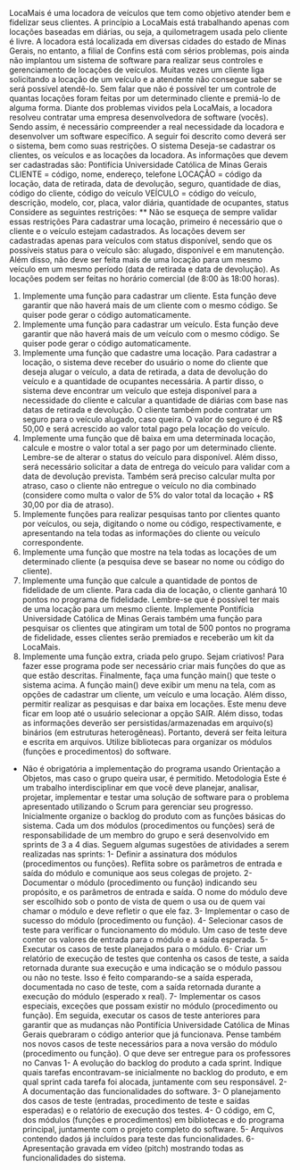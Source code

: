 LocaMais é uma locadora de veículos que tem como objetivo atender bem e fidelizar seus
clientes. A princípio a LocaMais está trabalhando apenas com locações baseadas em diárias, ou
seja, a quilometragem usada pelo cliente é livre. A locadora está localizada em diversas cidades
do estado de Minas Gerais, no entanto, a filial de Confins está com sérios problemas, pois ainda
não implantou um sistema de software para realizar seus controles e gerenciamento de locações
de veículos. Muitas vezes um cliente liga solicitando a locação de um veículo e a atendente não
consegue saber se será possível atendê-lo. Sem falar que não é possível ter um controle de
quantas locações foram feitas por um determinado cliente e premiá-lo de alguma forma. Diante
dos problemas vividos pela LocaMais, a locadora resolveu contratar uma empresa
desenvolvedora de software (vocês). Sendo assim, é necessário compreender a real necessidade
da locadora e desenvolver um software específico. A seguir foi descrito como deverá ser o
sistema, bem como suas restrições.
O sistema
Deseja-se cadastrar os clientes, os veículos e as locações da locadora. As informações que devem
ser cadastradas são:
Pontifícia Universidade Católica de Minas Gerais
CLIENTE = código, nome, endereço, telefone
LOCAÇÃO = código da locação, data de retirada, data de devolução, seguro, quantidade de dias,
código do cliente, código do veículo
VEÍCULO = código do veículo, descrição, modelo, cor, placa, valor diária, quantidade de
ocupantes, status
Considere as seguintes restrições: ** Não se esqueça de sempre validar essas restrições
Para cadastrar uma locação, primeiro é necessário que o cliente e o veículo estejam cadastrados.
As locações devem ser cadastradas apenas para veículos com status disponível, sendo que os
possíveis status para o veículo são: alugado, disponível e em manutenção. Além disso, não deve
ser feita mais de uma locação para um mesmo veículo em um mesmo período (data de retirada e
data de devolução). As locações podem ser feitas no horário comercial (de 8:00 às 18:00 horas).
1. Implemente uma função para cadastrar um cliente. Esta função deve garantir que não
haverá mais de um cliente com o mesmo código. Se quiser pode gerar o código
automaticamente.
2. Implemente uma função para cadastrar um veículo. Esta função deve garantir que não
haverá mais de um veículo com o mesmo código. Se quiser pode gerar o código
automaticamente.
3. Implemente uma função que cadastre uma locação. Para cadastrar a locação, o sistema
deve receber do usuário o nome do cliente que deseja alugar o veículo, a data de retirada,
a data de devolução do veículo e a quantidade de ocupantes necessária. A partir disso, o
sistema deve encontrar um veículo que esteja disponível para a necessidade do cliente e
calcular a quantidade de diárias com base nas datas de retirada e devolução. O cliente
também pode contratar um seguro para o veículo alugado, caso queira. O valor do seguro
é de R$ 50,00 e será acrescido ao valor total pago pela locação do veículo.
4. Implemente uma função que dê baixa em uma determinada locação, calcule e mostre o
valor total a ser pago por um determinado cliente. Lembre-se de alterar o status do
veículo para disponível. Além disso, será necessário solicitar a data de entrega do veículo
para validar com a data de devolução prevista. Também será preciso calcular multa por
atraso, caso o cliente não entregue o veículo no dia combinado (considere como multa o
valor de 5% do valor total da locação + R$ 30,00 por dia de atraso).
5. Implemente funções para realizar pesquisas tanto por clientes quanto por veículos, ou
seja, digitando o nome ou código, respectivamente, e apresentando na tela todas as
informações do cliente ou veículo correspondente.
6. Implemente uma função que mostre na tela todas as locações de um determinado cliente
(a pesquisa deve se basear no nome ou código do cliente).
7. Implemente uma função que calcule a quantidade de pontos de fidelidade de um cliente.
Para cada dia de locação, o cliente ganhará 10 pontos no programa de fidelidade.
Lembre-se que é possível ter mais de uma locação para um mesmo cliente. Implemente
Pontifícia Universidade Católica de Minas Gerais
também uma função para pesquisar os clientes que atingiram um total de 500 pontos no
programa de fidelidade, esses clientes serão premiados e receberão um kit da LocaMais.
8. Implemente uma função extra, criada pelo grupo. Sejam criativos!
Para fazer esse programa pode ser necessário criar mais funções do que as que estão descritas.
Finalmente, faça uma função main() que teste o sistema acima. A função main() deve exibir um
menu na tela, com as opções de cadastrar um cliente, um veículo e uma locação. Além disso,
permitir realizar as pesquisas e dar baixa em locações. Este menu deve ficar em loop até o
usuário selecionar a opção SAIR. Além disso, todas as informações deverão ser
persistidas/armazenadas em arquivo(s) binários (em estruturas heterogêneas). Portanto,
deverá ser feita leitura e escrita em arquivos. Utilize bibliotecas para organizar os módulos
(funções e procedimentos) do software.
* Não é obrigatória a implementação do programa usando Orientação a Objetos, mas caso o
grupo queira usar, é permitido.
Metodologia
Este é um trabalho interdisciplinar em que você deve planejar, analisar, projetar, implementar e
testar uma solução de software para o problema apresentado utilizando o Scrum para gerenciar
seu progresso.
Inicialmente organize o backlog do produto com as funções básicas do sistema. Cada um dos
módulos (procedimentos ou funções) será de responsabilidade de um membro do grupo e será
desenvolvido em sprints de 3 a 4 dias. Seguem algumas sugestões de atividades a serem
realizadas nas sprints:
1- Definir a assinatura dos módulos (procedimentos ou funções). Reflita sobre os parâmetros de
entrada e saída do módulo e comunique aos seus colegas de projeto.
2- Documentar o módulo (procedimento ou função) indicando seu propósito, e os parâmetros de
entrada e saída. O nome do módulo deve ser escolhido sob o ponto de vista de quem o usa ou de
quem vai chamar o módulo e deve refletir o que ele faz.
3- Implementar o caso de sucesso do módulo (procedimento ou função).
4- Selecionar casos de teste para verificar o funcionamento do módulo. Um caso de teste deve
conter os valores de entrada para o módulo e a saída esperada.
5- Executar os casos de teste planejados para o módulo.
6- Criar um relatório de execução de testes que contenha os casos de teste, a saída retornada
durante sua execução e uma indicação se o módulo passou ou não no teste. Isso é feito
comparando-se a saída esperada, documentada no caso de teste, com a saída retornada durante a
execução do módulo (esperado x real).
7- Implementar os casos especiais, exceções que possam existir no módulo (procedimento ou
função). Em seguida, executar os casos de teste anteriores para garantir que as mudanças não
Pontifícia Universidade Católica de Minas Gerais
quebraram o código anterior que já funcionava. Pense também nos novos casos de teste
necessários para a nova versão do módulo (procedimento ou função).
O que deve ser entregue para os professores no Canvas
1- A evolução do backlog do produto a cada sprint. Indique quais tarefas encontravam-se
inicialmente no backlog do produto, e em qual sprint cada tarefa foi alocada, juntamente com seu
responsável.
2- A documentação das funcionalidades do software.
3- O planejamento dos casos de teste (entradas, procedimento de teste e saídas esperadas) e o
relatório de execução dos testes.
4- O código, em C, dos módulos (funções e procedimentos) em bibliotecas e do programa
principal, juntamente com o projeto completo do software.
5- Arquivos contendo dados já incluídos para teste das funcionalidades.
6- Apresentação gravada em vídeo (pitch) mostrando todas as funcionalidades do sistema.
